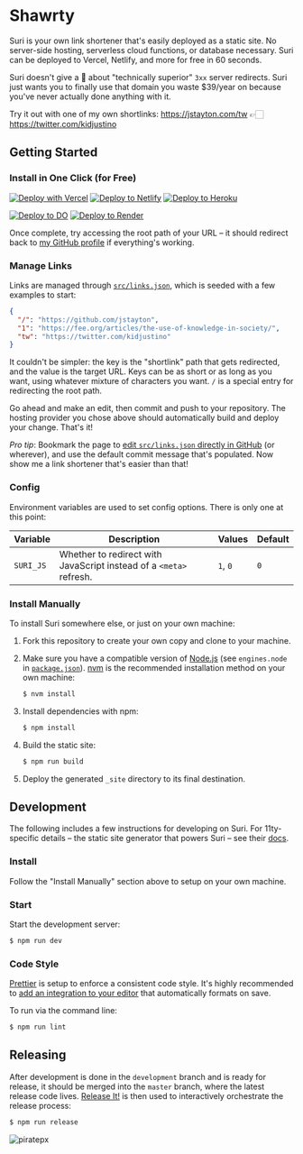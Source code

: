 # Shawrty

Suri is your own link shortener that's easily deployed as a static site. No
server-side hosting, serverless cloud functions, or database necessary. Suri can
be deployed to Vercel, Netlify, and more for free in 60 seconds.

Suri doesn't give a 💩 about "technically superior" `3xx` server redirects. Suri
just wants you to finally use that domain you waste \$39/year on because you've
never actually done anything with it.

Try it out with one of my own shortlinks: https://jstayton.com/tw 👉🏻
https://twitter.com/kidjustino

## Getting Started

### Install in One Click (for Free)

[![Deploy with Vercel](https://vercel.com/button)](https://vercel.com/new/git/external?repository-url=https%3A%2F%2Fgithub.com%2Fjstayton%2Fsuri&project-name=suri&repository-name=suri)
[![Deploy to Netlify](https://www.netlify.com/img/deploy/button.svg)](https://app.netlify.com/start/deploy?repository=https%3A%2F%2Fgithub.com%2Facademicgit%2Fshawrty)
[![Deploy to Heroku](https://www.herokucdn.com/deploy/button.svg)](https://heroku.com/deploy?template=https%3A%2F%2Fgithub.com%2Fjstayton%2Fsuri)

[![Deploy to DO](https://www.deploytodo.com/do-btn-blue.svg)](https://cloud.digitalocean.com/apps/new?repo=https%3A%2F%2Fgithub.com%2Fjstayton%2Fsuri%2Ftree%2Fmaster)
[![Deploy to Render](https://render.com/images/deploy-to-render-button.svg)](https://render.com/deploy?repo=https%3A%2F%2Fgithub.com%2Fjstayton%2Fsuri)

Once complete, try accessing the root path of your URL – it should redirect back
to [my GitHub profile](https://github.com/jstayton) if everything's working.

### Manage Links

Links are managed through [`src/links.json`](src/links.json), which is seeded
with a few examples to start:

```json
{
  "/": "https://github.com/jstayton",
  "1": "https://fee.org/articles/the-use-of-knowledge-in-society/",
  "tw": "https://twitter.com/kidjustino"
}
```

It couldn't be simpler: the key is the "shortlink" path that gets redirected,
and the value is the target URL. Keys can be as short or as long as you want,
using whatever mixture of characters you want. `/` is a special entry for
redirecting the root path.

Go ahead and make an edit, then commit and push to your repository. The hosting
provider you chose above should automatically build and deploy your change.
That's it!

_Pro tip_: Bookmark the page to
[edit `src/links.json` directly in GitHub](https://github.com/jstayton/suri/edit/master/src/links.json)
(or wherever), and use the default commit message that's populated. Now show me
a link shortener that's easier than that!

### Config

Environment variables are used to set config options. There is only one at this
point:

| Variable  | Description                                                        | Values   | Default |
| --------- | ------------------------------------------------------------------ | -------- | ------- |
| `SURI_JS` | Whether to redirect with JavaScript instead of a `<meta>` refresh. | `1`, `0` | `0`     |

### Install Manually

To install Suri somewhere else, or just on your own machine:

1. Fork this repository to create your own copy and clone to your machine.

1. Make sure you have a compatible version of [Node.js](https://nodejs.org/)
   (see `engines.node` in [`package.json`](package.json)).
   [nvm](https://github.com/nvm-sh/nvm) is the recommended installation method
   on your own machine:

   ```bash
   $ nvm install
   ```

1. Install dependencies with npm:

   ```bash
   $ npm install
   ```

1. Build the static site:

   ```bash
   $ npm run build
   ```

1. Deploy the generated `_site` directory to its final destination.

## Development

The following includes a few instructions for developing on Suri. For
11ty-specific details – the static site generator that powers Suri – see their
[docs](https://www.11ty.dev/docs/).

### Install

Follow the "Install Manually" section above to setup on your own machine.

### Start

Start the development server:

```bash
$ npm run dev
```

### Code Style

[Prettier](https://prettier.com/) is setup to enforce a consistent code style.
It's highly recommended to
[add an integration to your editor](https://prettier.io/docs/en/editors.html)
that automatically formats on save.

To run via the command line:

```bash
$ npm run lint
```

## Releasing

After development is done in the `development` branch and is ready for release,
it should be merged into the `master` branch, where the latest release code
lives. [Release It!](https://github.com/release-it/release-it) is then used to
interactively orchestrate the release process:

```bash
$ npm run release
```

![piratepx](https://app.piratepx.com/ship?p=e91ddd1b-31ad-4c36-b03e-be4a1e9a7678&i=suri)

